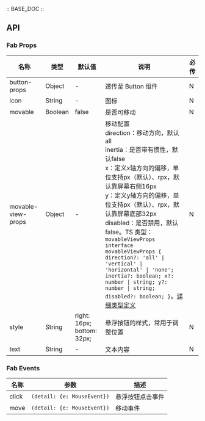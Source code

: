 :: BASE_DOC ::

## API
### Fab Props

名称 | 类型 | 默认值 | 说明 | 必传
-- | -- | -- | -- | --
button-props | Object | - | 透传至 Button 组件 | N
icon | String | - | 图标 | N
movable | Boolean | false | 是否可移动 | N
movable-view-props | Object | - | 移动配置<br /> direction：移动方向，默认all<br /> inertia：是否带有惯性，默认false<br /> x：定义x轴方向的偏移，单位支持px（默认）、rpx，默认靠屏幕右侧16px<br /> y：定义y轴方向的偏移，单位支持px（默认）、rpx，默认靠屏幕底部32px<br /> disabled：是否禁用，默认false。TS 类型：`movableViewProps` `interface movableViewProps { direction?: 'all' \| 'vertical' \| 'horizontal' \| 'none'; inertia?: boolean; x?: number \| string; y?: number \| string; disabled?: boolean; }`。[详细类型定义](https://github.com/Tencent/tdesign-miniprogram/tree/develop/src/fab/type.ts) | N
style | String | right: 16px; bottom: 32px; | 悬浮按钮的样式，常用于调整位置 | N
text | String | - | 文本内容 | N

### Fab Events

名称 | 参数 | 描述
-- | -- | --
click | `(detail: {e: MouseEvent})` | 悬浮按钮点击事件
move | `(detail: {e: MouseEvent})` | 移动事件
